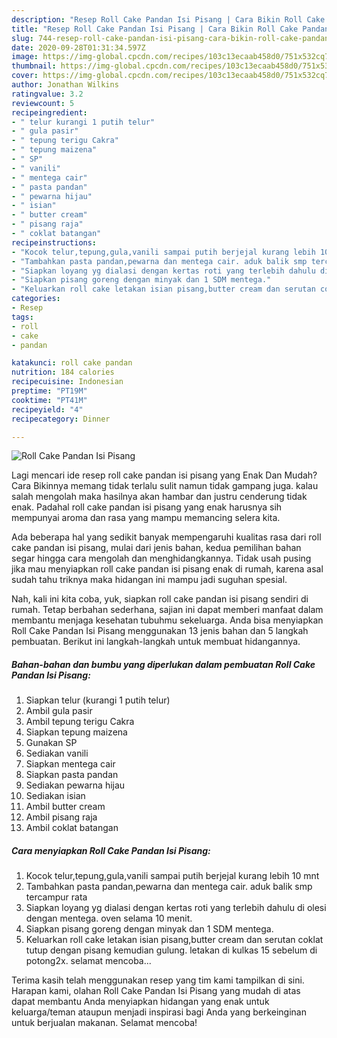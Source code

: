 ```yaml
---
description: "Resep Roll Cake Pandan Isi Pisang | Cara Bikin Roll Cake Pandan Isi Pisang Yang Paling Enak"
title: "Resep Roll Cake Pandan Isi Pisang | Cara Bikin Roll Cake Pandan Isi Pisang Yang Paling Enak"
slug: 744-resep-roll-cake-pandan-isi-pisang-cara-bikin-roll-cake-pandan-isi-pisang-yang-paling-enak
date: 2020-09-28T01:31:34.597Z
image: https://img-global.cpcdn.com/recipes/103c13ecaab458d0/751x532cq70/roll-cake-pandan-isi-pisang-foto-resep-utama.jpg
thumbnail: https://img-global.cpcdn.com/recipes/103c13ecaab458d0/751x532cq70/roll-cake-pandan-isi-pisang-foto-resep-utama.jpg
cover: https://img-global.cpcdn.com/recipes/103c13ecaab458d0/751x532cq70/roll-cake-pandan-isi-pisang-foto-resep-utama.jpg
author: Jonathan Wilkins
ratingvalue: 3.2
reviewcount: 5
recipeingredient:
- " telur kurangi 1 putih telur"
- " gula pasir"
- " tepung terigu Cakra"
- " tepung maizena"
- " SP"
- " vanili"
- " mentega cair"
- " pasta pandan"
- " pewarna hijau"
- " isian"
- " butter cream"
- " pisang raja"
- " coklat batangan"
recipeinstructions:
- "Kocok telur,tepung,gula,vanili sampai putih berjejal kurang lebih 10 mnt"
- "Tambahkan pasta pandan,pewarna dan mentega cair. aduk balik smp tercampur rata"
- "Siapkan loyang yg dialasi dengan kertas roti yang terlebih dahulu di olesi dengan mentega. oven selama 10 menit."
- "Siapkan pisang goreng dengan minyak dan 1 SDM mentega."
- "Keluarkan roll cake letakan isian pisang,butter cream dan serutan coklat tutup dengan pisang kemudian gulung. letakan di kulkas 15 sebelum di potong2x. selamat mencoba..."
categories:
- Resep
tags:
- roll
- cake
- pandan

katakunci: roll cake pandan 
nutrition: 184 calories
recipecuisine: Indonesian
preptime: "PT19M"
cooktime: "PT41M"
recipeyield: "4"
recipecategory: Dinner

---
```



![Roll Cake Pandan Isi Pisang](https://img-global.cpcdn.com/recipes/103c13ecaab458d0/751x532cq70/roll-cake-pandan-isi-pisang-foto-resep-utama.jpg)

Lagi mencari ide resep roll cake pandan isi pisang yang Enak Dan Mudah? Cara Bikinnya memang tidak terlalu sulit namun tidak gampang juga. kalau salah mengolah maka hasilnya akan hambar dan justru cenderung tidak enak. Padahal roll cake pandan isi pisang yang enak harusnya sih mempunyai aroma dan rasa yang mampu memancing selera kita.



Ada beberapa hal yang sedikit banyak mempengaruhi kualitas rasa dari roll cake pandan isi pisang, mulai dari jenis bahan, kedua pemilihan bahan segar hingga cara mengolah dan menghidangkannya. Tidak usah pusing jika mau menyiapkan roll cake pandan isi pisang enak di rumah, karena asal sudah tahu triknya maka hidangan ini mampu jadi suguhan spesial.


Nah, kali ini kita coba, yuk, siapkan roll cake pandan isi pisang sendiri di rumah. Tetap berbahan sederhana, sajian ini dapat memberi manfaat dalam membantu menjaga kesehatan tubuhmu sekeluarga. Anda bisa menyiapkan Roll Cake Pandan Isi Pisang menggunakan 13 jenis bahan dan 5 langkah pembuatan. Berikut ini langkah-langkah untuk membuat hidangannya.

<!--inarticleads1-->

##### Bahan-bahan dan bumbu yang diperlukan dalam pembuatan Roll Cake Pandan Isi Pisang:

1. Siapkan  telur (kurangi 1 putih telur)
1. Ambil  gula pasir
1. Ambil  tepung terigu Cakra
1. Siapkan  tepung maizena
1. Gunakan  SP
1. Sediakan  vanili
1. Siapkan  mentega cair
1. Siapkan  pasta pandan
1. Sediakan  pewarna hijau
1. Sediakan  isian
1. Ambil  butter cream
1. Ambil  pisang raja
1. Ambil  coklat batangan




<!--inarticleads2-->

##### Cara menyiapkan Roll Cake Pandan Isi Pisang:

1. Kocok telur,tepung,gula,vanili sampai putih berjejal kurang lebih 10 mnt
1. Tambahkan pasta pandan,pewarna dan mentega cair. aduk balik smp tercampur rata
1. Siapkan loyang yg dialasi dengan kertas roti yang terlebih dahulu di olesi dengan mentega. oven selama 10 menit.
1. Siapkan pisang goreng dengan minyak dan 1 SDM mentega.
1. Keluarkan roll cake letakan isian pisang,butter cream dan serutan coklat tutup dengan pisang kemudian gulung. letakan di kulkas 15 sebelum di potong2x. selamat mencoba...




Terima kasih telah menggunakan resep yang tim kami tampilkan di sini. Harapan kami, olahan Roll Cake Pandan Isi Pisang yang mudah di atas dapat membantu Anda menyiapkan hidangan yang enak untuk keluarga/teman ataupun menjadi inspirasi bagi Anda yang berkeinginan untuk berjualan makanan. Selamat mencoba!
